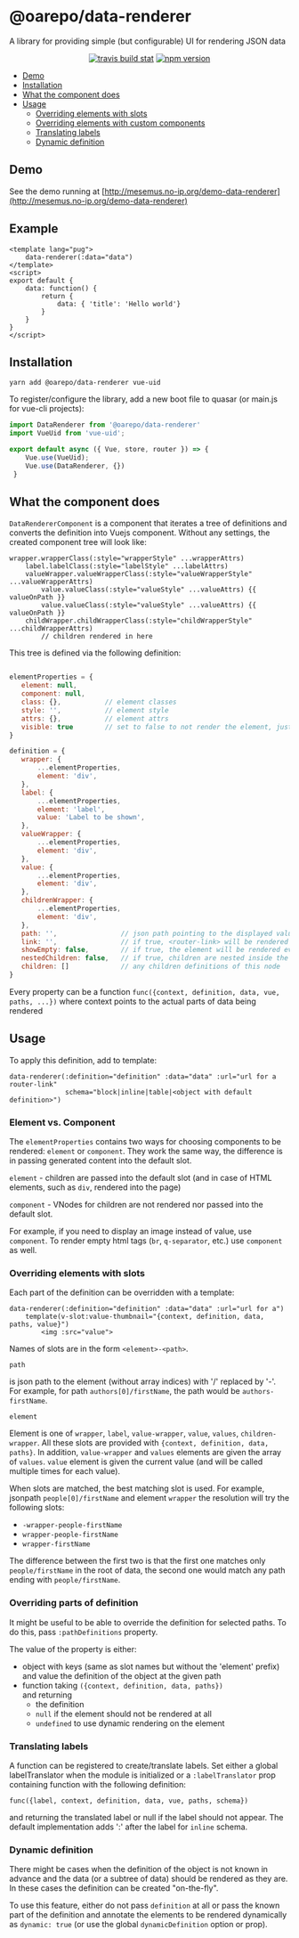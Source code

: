 # @oarepo/data-renderer

A library for providing simple (but configurable) UI for rendering JSON data

<p align="center">
    <a href="https://travis-ci.org/oarepo/data-renderer" target="_blank">
        <img src="https://img.shields.io/travis/oarepo/data-renderer"
            alt="travis build stat"></a>
    <a href="https://www.npmjs.com/package/@oarepo/data-renderer" target="_blank">
        <img src="https://img.shields.io/npm/v/@oarepo/data-renderer"
            alt="npm version"></a>
</p>

<!-- toc -->

- [Demo](#demo)
- [Installation](#installation)
- [What the component does](#what-the-component-does)
- [Usage](#usage)
  * [Overriding elements with slots](#overriding-elements-with-slots)
  * [Overriding elements with custom components](#overriding-elements-with-custom-components)
  * [Translating labels](#translating-labels)
  * [Dynamic definition](#dynamic-definition)

<!-- tocstop -->

## Demo

See the demo running at [http://mesemus.no-ip.org/demo-data-renderer](http://mesemus.no-ip.org/demo-data-renderer)

## Example

```vue
<template lang="pug">
    data-renderer(:data="data")
</template>
<script>
export default {
    data: function() {
        return {
            data: { 'title': 'Hello world'}
        }
    }
}
</script>
```

## Installation
```
yarn add @oarepo/data-renderer vue-uid
```

To register/configure the library, add a new boot file to quasar 
(or main.js for vue-cli projects):

```javascript
import DataRenderer from '@oarepo/data-renderer'
import VueUid from 'vue-uid';

export default async ({ Vue, store, router }) => {
    Vue.use(VueUid);
    Vue.use(DataRenderer, {})
 }
```

## What the component does

``DataRendererComponent`` is a component that iterates a tree of definitions and converts the definition
into Vuejs component. Without any settings, the created component tree will look like:

```pug
wrapper.wrapperClass(:style="wrapperStyle" ...wrapperAttrs)
    label.labelClass(:style="labelStyle" ...labelAttrs)
    valueWrapper.valueWrapperClass(:style="valueWrapperStyle" ...valueWrapperAttrs)
        value.valueClass(:style="valueStyle" ...valueAttrs) {{ valueOnPath }}
        value.valueClass(:style="valueStyle" ...valueAttrs) {{ valueOnPath }}
    childWrapper.childWrapperClass(:style="childWrapperStyle" ...childWrapperAttrs)
        // children rendered in here
```

This tree is defined via the following definition:

```javascript

elementProperties = {
   element: null,
   component: null,
   class: {},           // element classes
   style: '',           // element style
   attrs: {},           // element attrs
   visible: true        // set to false to not render the element, just its content        
}

definition = {
   wrapper: {
       ...elementProperties,
       element: 'div',      
   },
   label: {
       ...elementProperties,
       element: 'label',
       value: 'Label to be shown',
   },
   valueWrapper: {
       ...elementProperties,
       element: 'div',      
   },
   value: {
       ...elementProperties,
       element: 'div',      
   },
   childrenWrapper: {
       ...elementProperties,
       element: 'div',      
   },
   path: '',                // json path pointing to the displayed value inside record metadata
   link: '',                // if true, <router-link> will be rendered around the value
   showEmpty: false,        // if true, the element will be rendered even if there is no value 
   nestedChildren: false,   // if true, children are nested inside the valueWrapper element
   children: []             // any children definitions of this node
}
```

Every property can be a function ``func({context, definition, data, vue, paths, ...})`` where context
points to the actual parts of data being rendered

## Usage

To apply this definition, add to template:

```pug
data-renderer(:definition="definition" :data="data" :url="url for a router-link" 
              schema="block|inline|table|<object with default definition>")
```

### Element vs. Component

The ``elementProperties`` contains two ways for choosing components to be rendered: 
``element`` or ``component``.
They work the same way, the difference is in passing generated content into the default slot.

``element`` - children are passed into the default slot (and in case of HTML elements, such as ``div``, 
              rendered into the page)   

``component`` - VNodes for children are not rendered nor passed into the default slot.

For example, if you need to display an image instead of value, use ``component``.
To render empty html tags (``br``, ``q-separator``, etc.) use ``component`` as well.

### Overriding elements with slots

Each part of the definition can be overridden with a template:

```pug
data-renderer(:definition="definition" :data="data" :url="url for a")
    template(v-slot:value-thumbnail="{context, definition, data, paths, value}")
        <img :src="value">
```

Names of slots are in the form ``<element>-<path>``. 

``path`` 

is json path to the element (without array indices) with '/' replaced by '-'. For example, for path
``authors[0]/firstName``, the path would be ``authors-firstName``.   

``element`` 

Element is one of ``wrapper``, ``label``, ``value-wrapper``, 
``value``, ``values``, ``children-wrapper``. 
All these slots are provided with ``{context, definition, data, paths}``.
In addition, ``value-wrapper`` and ``values`` elements are given the array of ``values``.
 ``value`` element is given the current value (and will be called multiple times for each value).

When slots are matched, the best matching slot is used. For example, jsonpath ``people[0]/firstName``
and element ``wrapper`` the resolution will try the following slots:
 * ``-wrapper-people-firstName``
 * ``wrapper-people-firstName``
 * ``wrapper-firstName``
 
 The difference between the first two is that the first one matches only ``people/firstName`` in the root
 of data, the second one would match any path ending with ``people/firstName``.

### Overriding parts of definition

It might be useful to be able to override the definition for selected paths. 
To do this, pass ``:pathDefinitions`` property.

The value of the property is either:

 * object with keys (same as slot names but without the 'element' prefix) 
   and value the definition of the object at the given path
 * function taking ``({context, definition, data, paths})``  
   and returning 
   - the definition
   - ``null`` if the element should not be rendered at all
   - ``undefined`` to use dynamic rendering on the element

### Translating labels

A function can be registered to create/translate labels. Set either a global labelTranslator when the module is
initialized or a ``:labelTranslator`` prop containing function with the following definition:

``func({label, context, definition, data, vue, paths, schema})``

and returning the translated label or null if the label should not appear. The default implementation adds ':'
after the label for ``inline`` schema. 

### Dynamic definition

There might be cases when the definition of the object is not known in advance and
the data (or a subtree of data) should be rendered as they are. In these cases
the definition can be created "on-the-fly".

To use this feature, either do not pass ``definition`` at all or pass the known
part of the definition and annotate the elements to be rendered dynamically
as ``dynamic: true`` (or use the global ``dynamicDefinition`` option or prop).
